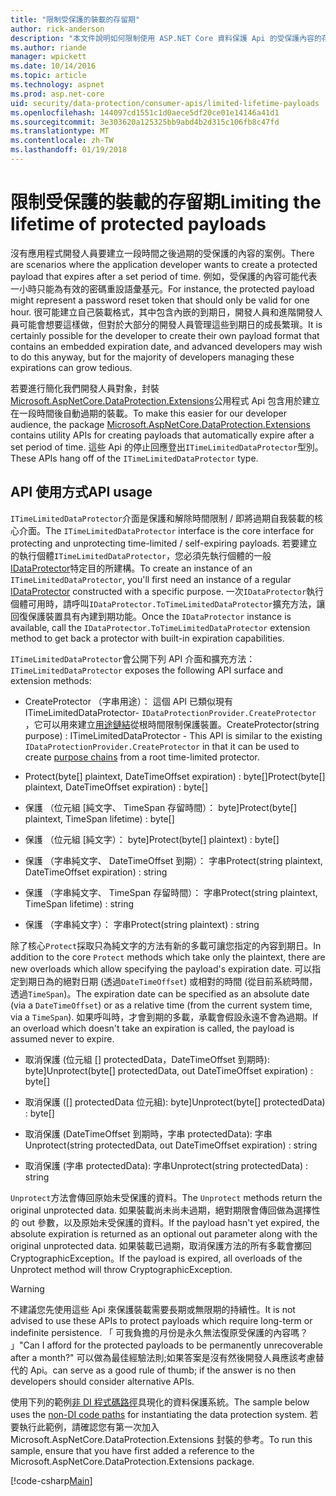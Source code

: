 ```yaml
---
title: "限制受保護的裝載的存留期"
author: rick-anderson
description: "本文件說明如何限制使用 ASP.NET Core 資料保護 Api 的受保護內容的存留期。"
ms.author: riande
manager: wpickett
ms.date: 10/14/2016
ms.topic: article
ms.technology: aspnet
ms.prod: asp.net-core
uid: security/data-protection/consumer-apis/limited-lifetime-payloads
ms.openlocfilehash: 144097cd1551c1d0aece5df20ce01e14146a41d1
ms.sourcegitcommit: 3e303620a125325bb9abd4b2d315c106fb8c47fd
ms.translationtype: MT
ms.contentlocale: zh-TW
ms.lasthandoff: 01/19/2018
---
```

# <a name="limiting-the-lifetime-of-protected-payloads"></a><span data-ttu-id="a82d6-103">限制受保護的裝載的存留期</span><span class="sxs-lookup"><span data-stu-id="a82d6-103">Limiting the lifetime of protected payloads</span></span>

<span data-ttu-id="a82d6-104">沒有應用程式開發人員要建立一段時間之後過期的受保護的內容的案例。</span><span class="sxs-lookup"><span data-stu-id="a82d6-104">There are scenarios where the application developer wants to create a protected payload that expires after a set period of time.</span></span> <span data-ttu-id="a82d6-105">例如，受保護的內容可能代表一小時只能為有效的密碼重設語彙基元。</span><span class="sxs-lookup"><span data-stu-id="a82d6-105">For instance, the protected payload might represent a password reset token that should only be valid for one hour.</span></span> <span data-ttu-id="a82d6-106">很可能建立自己裝載格式，其中包含內嵌的到期日，開發人員和進階開發人員可能會想要這樣做，但對於大部分的開發人員管理這些到期日的成長繁瑣。</span><span class="sxs-lookup"><span data-stu-id="a82d6-106">It is certainly possible for the developer to create their own payload format that contains an embedded expiration date, and advanced developers may wish to do this anyway, but for the majority of developers managing these expirations can grow tedious.</span></span>

<span data-ttu-id="a82d6-107">若要進行簡化我們開發人員對象，封裝[Microsoft.AspNetCore.DataProtection.Extensions](https://www.nuget.org/packages/Microsoft.AspNetCore.DataProtection.Extensions/)公用程式 Api 包含用於建立在一段時間後自動過期的裝載。</span><span class="sxs-lookup"><span data-stu-id="a82d6-107">To make this easier for our developer audience, the package [Microsoft.AspNetCore.DataProtection.Extensions](https://www.nuget.org/packages/Microsoft.AspNetCore.DataProtection.Extensions/) contains utility APIs for creating payloads that automatically expire after a set period of time.</span></span> <span data-ttu-id="a82d6-108">這些 Api 的停止回應登出`ITimeLimitedDataProtector`型別。</span><span class="sxs-lookup"><span data-stu-id="a82d6-108">These APIs hang off of the `ITimeLimitedDataProtector` type.</span></span>

## <a name="api-usage"></a><span data-ttu-id="a82d6-109">API 使用方式</span><span class="sxs-lookup"><span data-stu-id="a82d6-109">API usage</span></span>

<span data-ttu-id="a82d6-110">`ITimeLimitedDataProtector`介面是保護和解除時間限制 / 即將過期自我裝載的核心介面。</span><span class="sxs-lookup"><span data-stu-id="a82d6-110">The `ITimeLimitedDataProtector` interface is the core interface for protecting and unprotecting time-limited / self-expiring payloads.</span></span> <span data-ttu-id="a82d6-111">若要建立的執行個體`ITimeLimitedDataProtector`，您必須先執行個體的一般[IDataProtector](overview.md)特定目的所建構。</span><span class="sxs-lookup"><span data-stu-id="a82d6-111">To create an instance of an `ITimeLimitedDataProtector`, you'll first need an instance of a regular [IDataProtector](overview.md) constructed with a specific purpose.</span></span> <span data-ttu-id="a82d6-112">一次`IDataProtector`執行個體可用時，請呼叫`IDataProtector.ToTimeLimitedDataProtector`擴充方法，讓回復保護裝置具有內建到期功能。</span><span class="sxs-lookup"><span data-stu-id="a82d6-112">Once the `IDataProtector` instance is available, call the `IDataProtector.ToTimeLimitedDataProtector` extension method to get back a protector with built-in expiration capabilities.</span></span>

<span data-ttu-id="a82d6-113">`ITimeLimitedDataProtector`會公開下列 API 介面和擴充方法：</span><span class="sxs-lookup"><span data-stu-id="a82d6-113">`ITimeLimitedDataProtector` exposes the following API surface and extension methods:</span></span>

* <span data-ttu-id="a82d6-114">CreateProtector （字串用途）： 這個 API 已類似現有 ITimeLimitedDataProtector- `IDataProtectionProvider.CreateProtector` ，它可以用來建立[用途鏈結](purpose-strings.md)從根時間限制保護裝置。</span><span class="sxs-lookup"><span data-stu-id="a82d6-114">CreateProtector(string purpose) : ITimeLimitedDataProtector - This API is similar to the existing `IDataProtectionProvider.CreateProtector` in that it can be used to create [purpose chains](purpose-strings.md) from a root time-limited protector.</span></span>

* <span data-ttu-id="a82d6-115">Protect(byte[] plaintext, DateTimeOffset expiration) : byte[]</span><span class="sxs-lookup"><span data-stu-id="a82d6-115">Protect(byte[] plaintext, DateTimeOffset expiration) : byte[]</span></span>

* <span data-ttu-id="a82d6-116">保護 （位元組 [純文字、 TimeSpan 存留時間）： byte]</span><span class="sxs-lookup"><span data-stu-id="a82d6-116">Protect(byte[] plaintext, TimeSpan lifetime) : byte[]</span></span>

* <span data-ttu-id="a82d6-117">保護 （位元組 [純文字）： byte]</span><span class="sxs-lookup"><span data-stu-id="a82d6-117">Protect(byte[] plaintext) : byte[]</span></span>

* <span data-ttu-id="a82d6-118">保護 （字串純文字、 DateTimeOffset 到期）： 字串</span><span class="sxs-lookup"><span data-stu-id="a82d6-118">Protect(string plaintext, DateTimeOffset expiration) : string</span></span>

* <span data-ttu-id="a82d6-119">保護 （字串純文字、 TimeSpan 存留時間）： 字串</span><span class="sxs-lookup"><span data-stu-id="a82d6-119">Protect(string plaintext, TimeSpan lifetime) : string</span></span>

* <span data-ttu-id="a82d6-120">保護 （字串純文字）： 字串</span><span class="sxs-lookup"><span data-stu-id="a82d6-120">Protect(string plaintext) : string</span></span>

<span data-ttu-id="a82d6-121">除了核心`Protect`採取只為純文字的方法有新的多載可讓您指定的內容到期日。</span><span class="sxs-lookup"><span data-stu-id="a82d6-121">In addition to the core `Protect` methods which take only the plaintext, there are new overloads which allow specifying the payload's expiration date.</span></span> <span data-ttu-id="a82d6-122">可以指定到期日為的絕對日期 (透過`DateTimeOffset`) 或相對的時間 (從目前系統時間，透過`TimeSpan`)。</span><span class="sxs-lookup"><span data-stu-id="a82d6-122">The expiration date can be specified as an absolute date (via a `DateTimeOffset`) or as a relative time (from the current system time, via a `TimeSpan`).</span></span> <span data-ttu-id="a82d6-123">如果呼叫時，才會到期的多載，承載會假設永遠不會為過期。</span><span class="sxs-lookup"><span data-stu-id="a82d6-123">If an overload which doesn't take an expiration is called, the payload is assumed never to expire.</span></span>

* <span data-ttu-id="a82d6-124">取消保護 (位元組 [] protectedData，DateTimeOffset 到期時): byte]</span><span class="sxs-lookup"><span data-stu-id="a82d6-124">Unprotect(byte[] protectedData, out DateTimeOffset expiration) : byte[]</span></span>

* <span data-ttu-id="a82d6-125">取消保護 ([] protectedData 位元組): byte]</span><span class="sxs-lookup"><span data-stu-id="a82d6-125">Unprotect(byte[] protectedData) : byte[]</span></span>

* <span data-ttu-id="a82d6-126">取消保護 (DateTimeOffset 到期時，字串 protectedData): 字串</span><span class="sxs-lookup"><span data-stu-id="a82d6-126">Unprotect(string protectedData, out DateTimeOffset expiration) : string</span></span>

* <span data-ttu-id="a82d6-127">取消保護 (字串 protectedData): 字串</span><span class="sxs-lookup"><span data-stu-id="a82d6-127">Unprotect(string protectedData) : string</span></span>

<span data-ttu-id="a82d6-128">`Unprotect`方法會傳回原始未受保護的資料。</span><span class="sxs-lookup"><span data-stu-id="a82d6-128">The `Unprotect` methods return the original unprotected data.</span></span> <span data-ttu-id="a82d6-129">如果裝載尚未尚未過期，絕對期限會傳回做為選擇性的 out 參數，以及原始未受保護的資料。</span><span class="sxs-lookup"><span data-stu-id="a82d6-129">If the payload hasn't yet expired, the absolute expiration is returned as an optional out parameter along with the original unprotected data.</span></span> <span data-ttu-id="a82d6-130">如果裝載已過期，取消保護方法的所有多載會擲回 CryptographicException。</span><span class="sxs-lookup"><span data-stu-id="a82d6-130">If the payload is expired, all overloads of the Unprotect method will throw CryptographicException.</span></span>

>[!WARNING]
> <span data-ttu-id="a82d6-131">不建議您先使用這些 Api 來保護裝載需要長期或無限期的持續性。</span><span class="sxs-lookup"><span data-stu-id="a82d6-131">It is not advised to use these APIs to protect payloads which require long-term or indefinite persistence.</span></span> <span data-ttu-id="a82d6-132">「 可我負擔的月份是永久無法復原受保護的內容嗎？ 」</span><span class="sxs-lookup"><span data-stu-id="a82d6-132">"Can I afford for the protected payloads to be permanently unrecoverable after a month?"</span></span> <span data-ttu-id="a82d6-133">可以做為最佳經驗法則;如果答案是沒有然後開發人員應該考慮替代的 Api。</span><span class="sxs-lookup"><span data-stu-id="a82d6-133">can serve as a good rule of thumb; if the answer is no then developers should consider alternative APIs.</span></span>

<span data-ttu-id="a82d6-134">使用下列的範例[非 DI 程式碼路徑](../configuration/non-di-scenarios.md)具現化的資料保護系統。</span><span class="sxs-lookup"><span data-stu-id="a82d6-134">The sample below uses the [non-DI code paths](../configuration/non-di-scenarios.md) for instantiating the data protection system.</span></span> <span data-ttu-id="a82d6-135">若要執行此範例，請確認您有第一次加入 Microsoft.AspNetCore.DataProtection.Extensions 封裝的參考。</span><span class="sxs-lookup"><span data-stu-id="a82d6-135">To run this sample, ensure that you have first added a reference to the Microsoft.AspNetCore.DataProtection.Extensions package.</span></span>

[!code-csharp[Main](limited-lifetime-payloads/samples/limitedlifetimepayloads.cs)]

